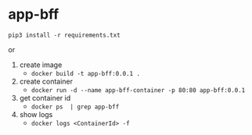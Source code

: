 # app-bff

`pip3 install -r requirements.txt`

or


1. create image
   - `docker build -t app-bff:0.0.1 .`
2. create container
   - `docker run -d --name app-bff-container -p 80:80 app-bff:0.0.1`
3. get container id
   - `docker ps  | grep app-bff`
4. show logs
   - `docker logs <ContainerId> -f`